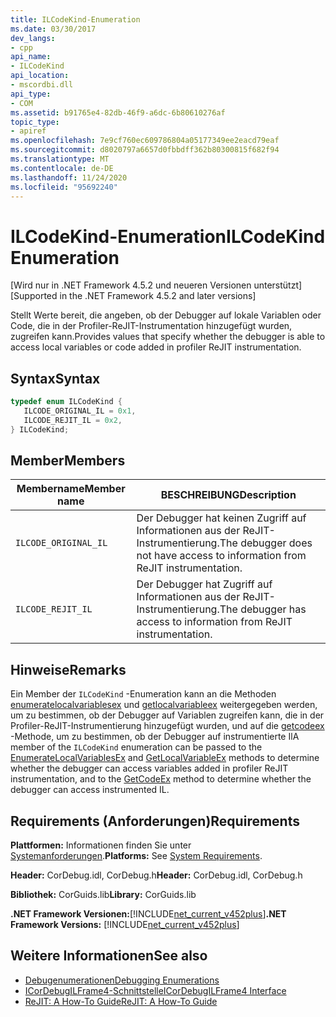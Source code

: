 ```yaml
---
title: ILCodeKind-Enumeration
ms.date: 03/30/2017
dev_langs:
- cpp
api_name:
- ILCodeKind
api_location:
- mscordbi.dll
api_type:
- COM
ms.assetid: b91765e4-82db-46f9-a6dc-6b80610276af
topic_type:
- apiref
ms.openlocfilehash: 7e9cf760ec609786804a05177349ee2eacd79eaf
ms.sourcegitcommit: d8020797a6657d0fbbdff362b80300815f682f94
ms.translationtype: MT
ms.contentlocale: de-DE
ms.lasthandoff: 11/24/2020
ms.locfileid: "95692240"
---
```

# <a name="ilcodekind-enumeration"></a><span data-ttu-id="3674f-102">ILCodeKind-Enumeration</span><span class="sxs-lookup"><span data-stu-id="3674f-102">ILCodeKind Enumeration</span></span>

<span data-ttu-id="3674f-103">[Wird nur in .NET Framework 4.5.2 und neueren Versionen unterstützt]</span><span class="sxs-lookup"><span data-stu-id="3674f-103">[Supported in the .NET Framework 4.5.2 and later versions]</span></span>  
  
 <span data-ttu-id="3674f-104">Stellt Werte bereit, die angeben, ob der Debugger auf lokale Variablen oder Code, die in der Profiler-ReJIT-Instrumentation hinzugefügt wurden, zugreifen kann.</span><span class="sxs-lookup"><span data-stu-id="3674f-104">Provides values that specify whether the debugger is able to access local variables or code added in profiler ReJIT instrumentation.</span></span>  
  
## <a name="syntax"></a><span data-ttu-id="3674f-105">Syntax</span><span class="sxs-lookup"><span data-stu-id="3674f-105">Syntax</span></span>  
  
```cpp
typedef enum ILCodeKind {  
   ILCODE_ORIGINAL_IL = 0x1,  
   ILCODE_REJIT_IL = 0x2,  
} ILCodeKind;  
```  
  
## <a name="members"></a><span data-ttu-id="3674f-106">Member</span><span class="sxs-lookup"><span data-stu-id="3674f-106">Members</span></span>  
  
|<span data-ttu-id="3674f-107">Membername</span><span class="sxs-lookup"><span data-stu-id="3674f-107">Member name</span></span>|<span data-ttu-id="3674f-108">BESCHREIBUNG</span><span class="sxs-lookup"><span data-stu-id="3674f-108">Description</span></span>|  
|-----------------|-----------------|  
|`ILCODE_ORIGINAL_IL`|<span data-ttu-id="3674f-109">Der Debugger hat keinen Zugriff auf Informationen aus der ReJIT-Instrumentierung.</span><span class="sxs-lookup"><span data-stu-id="3674f-109">The debugger does not have access to information from ReJIT instrumentation.</span></span>|  
|`ILCODE_REJIT_IL`|<span data-ttu-id="3674f-110">Der Debugger hat Zugriff auf Informationen aus der ReJIT-Instrumentierung.</span><span class="sxs-lookup"><span data-stu-id="3674f-110">The debugger has access to information from ReJIT instrumentation.</span></span>|  
  
## <a name="remarks"></a><span data-ttu-id="3674f-111">Hinweise</span><span class="sxs-lookup"><span data-stu-id="3674f-111">Remarks</span></span>  

 <span data-ttu-id="3674f-112">Ein Member der `ILCodeKind` -Enumeration kann an die Methoden [enumeratelocalvariablesex](icordebugilframe4-enumeratelocalvariablesex-method.md) und [getlocalvariableex](icordebugilframe4-getlocalvariableex-method.md) weitergegeben werden, um zu bestimmen, ob der Debugger auf Variablen zugreifen kann, die in der Profiler-ReJIT-Instrumentierung hinzugefügt wurden, und auf die [getcodeex](icordebugilframe4-getcodeex-method.md) -Methode, um zu bestimmen, ob der Debugger auf instrumentierte Il</span><span class="sxs-lookup"><span data-stu-id="3674f-112">A member of the `ILCodeKind` enumeration can be passed to the [EnumerateLocalVariablesEx](icordebugilframe4-enumeratelocalvariablesex-method.md) and [GetLocalVariableEx](icordebugilframe4-getlocalvariableex-method.md) methods to determine whether the debugger can access variables added in profiler ReJIT instrumentation, and to the [GetCodeEx](icordebugilframe4-getcodeex-method.md) method to determine whether the debugger can access instrumented IL.</span></span>  
  
## <a name="requirements"></a><span data-ttu-id="3674f-113">Requirements (Anforderungen)</span><span class="sxs-lookup"><span data-stu-id="3674f-113">Requirements</span></span>  

 <span data-ttu-id="3674f-114">**Plattformen:** Informationen finden Sie unter [Systemanforderungen](../../get-started/system-requirements.md).</span><span class="sxs-lookup"><span data-stu-id="3674f-114">**Platforms:** See [System Requirements](../../get-started/system-requirements.md).</span></span>  
  
 <span data-ttu-id="3674f-115">**Header:** CorDebug.idl, CorDebug.h</span><span class="sxs-lookup"><span data-stu-id="3674f-115">**Header:** CorDebug.idl, CorDebug.h</span></span>  
  
 <span data-ttu-id="3674f-116">**Bibliothek:** CorGuids.lib</span><span class="sxs-lookup"><span data-stu-id="3674f-116">**Library:** CorGuids.lib</span></span>  
  
 <span data-ttu-id="3674f-117">**.NET Framework Versionen:**[!INCLUDE[net_current_v452plus](../../../../includes/net-current-v452plus-md.md)]</span><span class="sxs-lookup"><span data-stu-id="3674f-117">**.NET Framework Versions:** [!INCLUDE[net_current_v452plus](../../../../includes/net-current-v452plus-md.md)]</span></span>  
  
## <a name="see-also"></a><span data-ttu-id="3674f-118">Weitere Informationen</span><span class="sxs-lookup"><span data-stu-id="3674f-118">See also</span></span>

- [<span data-ttu-id="3674f-119">Debugenumerationen</span><span class="sxs-lookup"><span data-stu-id="3674f-119">Debugging Enumerations</span></span>](debugging-enumerations.md)
- [<span data-ttu-id="3674f-120">ICorDebugILFrame4-Schnittstelle</span><span class="sxs-lookup"><span data-stu-id="3674f-120">ICorDebugILFrame4 Interface</span></span>](icordebugilframe4-interface.md)
- [<span data-ttu-id="3674f-121">ReJIT: A How-To Guide</span><span class="sxs-lookup"><span data-stu-id="3674f-121">ReJIT: A How-To Guide</span></span>](/archive/blogs/davbr/rejit-a-how-to-guide)

